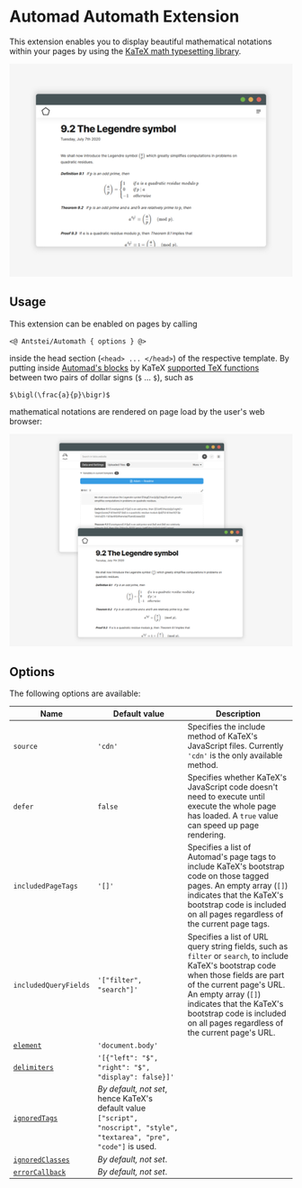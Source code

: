 # Automad Automath Extension

This extension enables you to display beautiful mathematical notations within your pages by using the [KaTeX math typesetting library](https://katex.org/).

![](https://raw.githubusercontent.com/antstei/automad-automath/master/images/teaser_image.png)

## Usage

This extension can be enabled on pages by calling

    <@ Antstei/Automath { options } @>

inside the head section (`<head> ... </head>`) of the respective template. By putting inside [Automad's blocks](https://automad.org/developer-guide/building-themes/template-language/variables#blocks) by KaTeX [supported TeX functions](https://katex.org/docs/supported.html) between two pairs of dollar signs (`$` ... `$`), such as

    $\bigl(\frac{a}{p}\bigr)$

mathematical notations are rendered on page load by the user's web browser:

![The Legendre symbol: example usage image of the extension](https://raw.githubusercontent.com/antstei/automad-automath/master/images/example_usage_image.png)

## Options

The following options are available:

| Name | Default value | Description |
|------|---------------| ----------- |
| `source` | `'cdn'` | Specifies the include method of KaTeX's JavaScript files. Currently `'cdn'` is the only available method. |
| `defer` | `false` | Specifies whether KaTeX's JavaScript code doesn't need to execute until execute the whole page has loaded. A `true` value can speed up page rendering. |
| `includedPageTags` | `'[]'` | Specifies a list of Automad's page tags to include KaTeX's bootstrap code on those tagged pages. An empty array (`[]`) indicates that the KaTeX's bootstrap code is included on all pages regardless of the current page tags. |
| `includedQueryFields` | `'["filter", "search"]'` | Specifies a list of URL query string fields, such as `filter` or `search`, to include KaTeX's bootstrap code when those fields are part of the current page's URL. An empty array (`[]`) indicates that the KaTeX's bootstrap code is included on all pages regardless of the current page's URL. |
| [`element`](https://katex.org/docs/autorender.html#api) | `'document.body'` | |
| [`delimiters`](https://katex.org/docs/autorender.html#api) | `'[{"left": "$", "right": "$", "display": false}]'` | |
| [`ignoredTags`](https://katex.org/docs/autorender.html#api) | *By default, not set*, hence KaTeX's default value `["script", "noscript", "style", "textarea", "pre", "code"]` is used. | |
| [`ignoredClasses`](https://katex.org/docs/autorender.html#api) | *By default, not set*. | |
| [`errorCallback`](https://katex.org/docs/autorender.html#api) | *By default, not set*. | |
